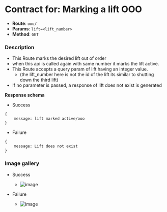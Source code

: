 # Contract for: Marking a lift OOO

- **Route**: `ooo/`
- **Params**: `lift=<lift_number>`
- **Method**: `GET`

### Description

- This Route marks the desired lift out of order
- when this api is called again with same number it marks the lift active.
- This Route accepts a query param of lift having an integer value.
  - (the lift_number here is not the id of the lift its similar to shutting down the third lift)
- If no parameter is passed, a response of lift does not exist is generated

**Response schema**

- Success

```
{
    message: lift marked active/ooo
}
```

- Failure

```
{
    message: Lift does not exist
}
```

### Image gallery

- Success

  - ![image](https://user-images.githubusercontent.com/57758447/221781037-0a267094-07aa-44e2-9caa-0c78e0278f57.png)

- Failure
  - ![image](https://user-images.githubusercontent.com/57758447/221780971-170b6d76-f96b-4d01-a397-4bdee2fcb37f.png)
